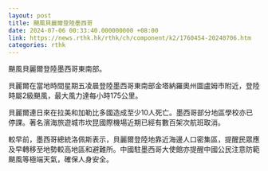 ```yaml
---
layout: post
title: 颶風貝麗爾登陸墨西哥
date: 2024-07-06 00:33:40.000000000 +08:00
link: https://news.rthk.hk/rthk/ch/component/k2/1760454-20240706.htm
categories: rthk
---
```


颶風貝麗爾登陸墨西哥東南部。

貝麗爾在當地時間星期五凌晨登陸墨西哥東南部金塔納羅奧州圖盧姆市附近，登陸時屬2級颶風，最大風力達每小時175公里。

貝麗爾連日來在拉美和加勒比多國造成至少10人死亡。墨西哥部分地區學校亦已停課。著名濱海旅遊城市坎昆國際機場近期已經有數百架次航班取消。

較早前，墨西哥總統洛佩斯表示，貝麗爾登陸地靠近海邊人口密集區，提醒民眾應及早轉移至地勢較高地區和避難所。中國駐墨西哥大使館亦提醒中國公民注意防範颶風等極端天氣，確保人身安全。
